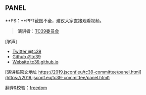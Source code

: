 ## PANEL

**PS：**PPT截图不全，建议大家直接观看视频。<br>
> **演讲者：**[TC39委员会](https://tc39.github.io/)


[掌声]

* [Twitter @tc39](https://twitter.com/tc39)
* [Github @tc39](https://github.com/tc39)
* [Website tc39.github.io](https://tc39.github.io/)

[演讲稿原文地址 https://2019.jsconf.eu/tc39-committee/panel.html](https://2019.jsconf.eu/tc39-committee/panel.html)

翻译&校验：[freedom](https://github.com/yylifen)